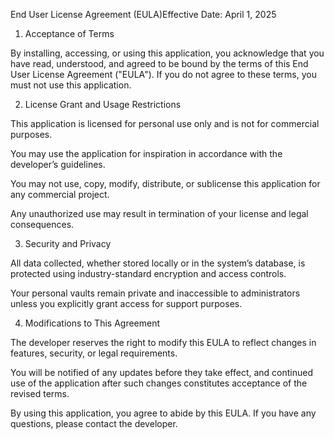 End User License Agreement (EULA)Effective Date: April 1, 2025

1. Acceptance of Terms

By installing, accessing, or using this application, you acknowledge that you have read, understood, and agreed to be bound by the terms of this End User License Agreement ("EULA"). If you do not agree to these terms, you must not use this application.

2. License Grant and Usage Restrictions

This application is licensed for personal use only and is not for commercial purposes.

You may use the application for inspiration in accordance with the developer’s guidelines.

You may not use, copy, modify, distribute, or sublicense this application for any commercial project.

Any unauthorized use may result in termination of your license and legal consequences.

3. Security and Privacy

All data collected, whether stored locally or in the system’s database, is protected using industry-standard encryption and access controls.

Your personal vaults remain private and inaccessible to administrators unless you explicitly grant access for support purposes.

4. Modifications to This Agreement

The developer reserves the right to modify this EULA to reflect changes in features, security, or legal requirements.

You will be notified of any updates before they take effect, and continued use of the application after such changes constitutes acceptance of the revised terms.

By using this application, you agree to abide by this EULA. If you have any questions, please contact the developer.